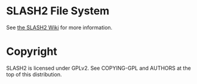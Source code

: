 # SLASH2 File System

See [the SLASH2 Wiki](http://github.com/pscedu/slash2/wiki) for more
information.

# Copyright

SLASH2 is licensed under GPLv2.
See COPYING-GPL and AUTHORS at the top of this distribution.
